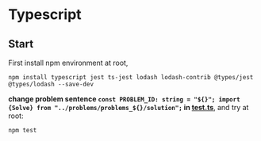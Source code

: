# Typescript

## Start

First install npm environment at root,

```shell
npm install typescript jest ts-jest lodash lodash-contrib @types/jest @types/lodash --save-dev
```

**change problem sentence
`const PROBLEM_ID: string = "${}";
import {Solve} from "../problems/problems_${}/solution";`
in [test.ts](test.ts)**, and try at root:

```shell
npm test
```